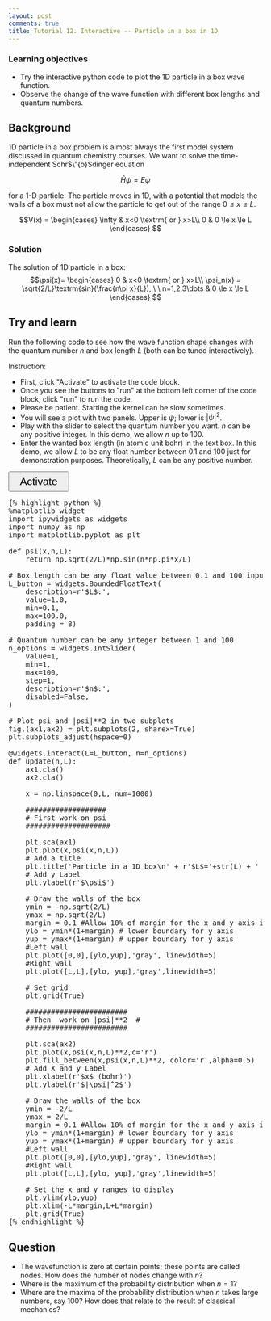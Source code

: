 ```yaml
---
layout: post
comments: true
title: Tutorial 12. Interactive -- Particle in a box in 1D
---
```


### Learning objectives
* Try the interactive python code to plot the 1D particle in a box wave function.
* Observe the change of the wave function with different box lengths and quantum numbers.

## Background
1D particle in a box problem is almost always the first model system discussed in quantum chemistry courses. We want to solve the time-independent Schr$\"{o}$dinger equation 

$$\hat{H}\psi = E\psi$$

for a 1-D particle. The particle moves in 1D, with a potential that models the walls of a box must not allow the particle to get out of the range $0\le x\le L$. 

$$V(x) =
\begin{cases}
\infty & x<0 \textrm{ or } x>L\\
0 & 0 \le x \le L 
\end{cases}
$$

### Solution
The solution of 1D particle in a box:
$$\psi(x)=
\begin{cases}
0 & x<0 \textrm{ or } x>L\\
\psi_n(x) = \sqrt{2/L}\textrm{sin}(\frac{n\pi x}{L}), \ \ n=1,2,3\dots & 0 \le x \le L 
\end{cases}
$$

## Try and learn

Run the following code to see how the wave function shape changes with the quantum number $n$ and box length $L$ (both can be tuned interactively).

Instruction:
* First, click "Activate" to activate the code block.
* Once you see the buttons to "run" at the bottom left corner of the code block, click "run" to run the code.
* Please be patient. Starting the kernel can be slow sometimes.
* You will see a plot with two panels. Upper is $\psi$; lower is $\vert\psi\vert ^2$.
* Play with the slider to select the quantum number you want. $n$ can be any positive integer. In this demo, we allow $n$ up to 100.
* Enter the wanted box length (in atomic unit bohr) in the text box. In this demo, we allow $L$ to be any float number between 0.1 and 100 just for demonstration purposes. Theoretically, $L$ can be any positive number.


<link rel="stylesheet" href="https://cdnjs.cloudflare.com/ajax/libs/font-awesome/4.7.0/css/font-awesome.css" integrity="sha512-5A8nwdMOWrSz20fDsjczgUidUBR8liPYU+WymTZP1lmY9G6Oc7HlZv156XqnsgNUzTyMefFTcsFH/tnJE/+xBg==" crossorigin="anonymous" />
<script src="https://cdnjs.cloudflare.com/ajax/libs/require.js/2.3.4/require.min.js"></script>

<script type="text/x-thebe-config">
  {
    requestKernel: true,
    binderOptions: {
      repo: "matplotlib/ipympl",
      ref: "0.6.1",
      repoProvider: "github",
    },
  }
</script>
<script src="https://unpkg.com/thebe@latest/lib/index.js"></script>

<button id="activateButton" style="width: 120px; height: 40px; font-size: 1.5em;">
  Activate
</button>
<script>
var bootstrapThebe = function() {
    thebelab.bootstrap();
}
document.querySelector("#activateButton").addEventListener('click', bootstrapThebe)
</script>

<pre data-executable="true" data-language="python">
{% highlight python %}
%matplotlib widget
import ipywidgets as widgets
import numpy as np
import matplotlib.pyplot as plt 

def psi(x,n,L):
    return np.sqrt(2/L)*np.sin(n*np.pi*x/L)

# Box length can be any float value between 0.1 and 100 inputed by the user
L_button = widgets.BoundedFloatText(
    description=r'$L$:',                             
    value=1.0,
    min=0.1,
    max=100.0,
    padding = 8)

# Quantum number can be any integer between 1 and 100
n_options = widgets.IntSlider(
    value=1,
    min=1,
    max=100,
    step=1,
    description=r'$n$:',
    disabled=False,
)

# Plot psi and |psi|**2 in two subplots
fig,(ax1,ax2) = plt.subplots(2, sharex=True)
plt.subplots_adjust(hspace=0)

@widgets.interact(L=L_button, n=n_options)
def update(n,L):
    ax1.cla()
    ax2.cla()
    
    x = np.linspace(0,L, num=1000)
    
    ###################
    # First work on psi
    ####################
    
    plt.sca(ax1)
    plt.plot(x,psi(x,n,L))
    # Add a title
    plt.title('Particle in a 1D box\n' + r'$L$='+str(L) + ' bohr, $n$=' + str(n))
    # Add y Label
    plt.ylabel(r'$\psi$')
    
    # Draw the walls of the box
    ymin = -np.sqrt(2/L)
    ymax = np.sqrt(2/L)
    margin = 0.1 #Allow 10% of margin for the x and y axis in both directions
    ylo = ymin*(1+margin) # lower boundary for y axis
    yup = ymax*(1+margin) # upper boundary for y axis
    #Left wall
    plt.plot([0,0],[ylo,yup],'gray', linewidth=5)
    #Right wall
    plt.plot([L,L],[ylo, yup],'gray',linewidth=5)
    
    # Set grid
    plt.grid(True)

    ########################
    # Then  work on |psi|**2  #
    ########################
    
    plt.sca(ax2)
    plt.plot(x,psi(x,n,L)**2,c='r')
    plt.fill_between(x,psi(x,n,L)**2, color='r',alpha=0.5)
    # Add X and y Label
    plt.xlabel(r'$x$ (bohr)')
    plt.ylabel(r'$|\psi|^2$')

    # Draw the walls of the box
    ymin = -2/L
    ymax = 2/L
    margin = 0.1 #Allow 10% of margin for the x and y axis in both directions
    ylo = ymin*(1+margin) # lower boundary for y axis
    yup = ymax*(1+margin) # upper boundary for y axis
    #Left wall
    plt.plot([0,0],[ylo,yup],'gray', linewidth=5)
    #Right wall
    plt.plot([L,L],[ylo, yup],'gray',linewidth=5)
    
    # Set the x and y ranges to display
    plt.ylim(ylo,yup)
    plt.xlim(-L*margin,L+L*margin)
    plt.grid(True)
{% endhighlight %}
</pre>

## Question
* The wavefunction is zero at certain points; these points are called nodes. How does the number of nodes change with $n$?
* Where is the maximum of the probability distribution when $n=1$?
* Where are the maxima of the probability distribution when $n$ takes large numbers, say 100? How does that relate to the result of classical mechanics?
